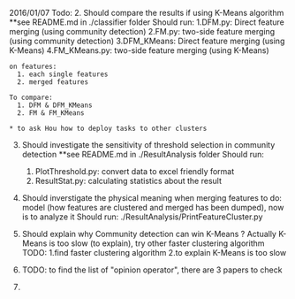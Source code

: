 
2016/01/07
Todo:
2. Should compare the results if using K-Means algorithm
    **see README.md in ./classifier folder 
    Should run: 
      1.DFM.py: Direct feature merging (using community detection)
      2.FM.py: two-side feature merging (using community detection)
      3.DFM_KMeans: Direct feature merging (using K-Means)
      4.FM_KMeans.py: two-side feature merging (using K-Means)

    on features:
      1. each single features
      2. merged features

    To compare: 
      1. DFM & DFM_KMeans  
      2. FM & FM_KMeans

    * to ask Hou how to deploy tasks to other clusters

3. Should investigate the sensitivity of threshold selection in community detection
    **see README.md in ./ResultAnalysis folder
    Should run:
      1. PlotThreshold.py: convert data to excel friendly format
      2. ResultStat.py: calculating statistics about the result
    
4. Should inverstigate the physical meaning when merging features
    to do: model (how features are clustered and merged has been dumped), now is to analyze it 
    Should run: ./ResultAnalysis/PrintFeatureCluster.py 

5. Should explain why Community detection can win K-Means ?
    Actually K-Means is too slow (to explain), try other faster clustering algorithm 
    TODO: 
        1.find faster clustering algorithm 
        2.to explain K-Means is too slow

6.  TODO: to find the list of "opinion operator", there are 3 papers to check

7.  
